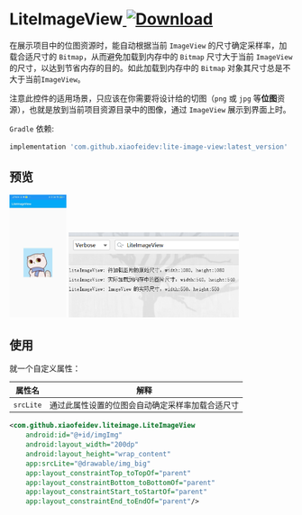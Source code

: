 # LiteImageView[ ![Download](https://api.bintray.com/packages/xiaofei00/xiaofei/LiteImageView/images/download.svg) ](https://bintray.com/xiaofei00/xiaofei/LiteImageView/_latestVersion)

在展示项目中的位图资源时，能自动根据当前 `ImageView` 的尺寸确定采样率，加载合适尺寸的 `Bitmap`，从而避免加载到内存中的 `Bitmap` 尺寸大于当前 `ImageView` 的尺寸，以达到节省内存的目的。如此加载到内存中的 `Bitmap` 对象其尺寸总是不大于当前`ImageView`。

注意此控件的适用场景，只应该在你需要将设计给的切图（`png` 或 `jpg` 等**位图**资源），也就是放到当前项目资源目录中的图像，通过 `ImageView` 展示到界面上时。

`Gradle` 依赖:

```groovy
implementation 'com.github.xiaofeidev:lite-image-view:latest_version'
```



## 预览

<img src="https://github.com/xiaofei-dev/LiteImageView/blob/master/art/preview.jpg" width="20%" height="20%">

<img src="https://github.com/xiaofei-dev/LiteImageView/blob/master/art/msg.png" width="60%" height="60%">

## 使用

就一个自定义属性：



|  属性名   |                       解释                       |
| :-------: | :----------------------------------------------: |
| `srcLite` | 通过此属性设置的位图会自动确定采样率加载合适尺寸 |



```xml
<com.github.xiaofeidev.liteimage.LiteImageView
    android:id="@+id/imgImg"
    android:layout_width="200dp"
    android:layout_height="wrap_content"
    app:srcLite="@drawable/img_big"
    app:layout_constraintTop_toTopOf="parent"
    app:layout_constraintBottom_toBottomOf="parent"
    app:layout_constraintStart_toStartOf="parent"
    app:layout_constraintEnd_toEndOf="parent"/>
```
